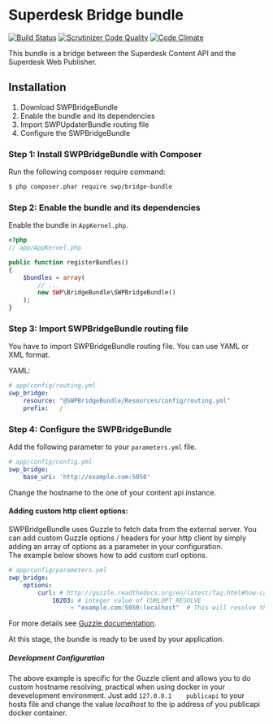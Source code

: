 # Superdesk Bridge bundle
[![Build Status](https://travis-ci.org/SuperdeskWebPublisher/SWPBridgeBundle.svg?branch=master)](https://travis-ci.org/SuperdeskWebPublisher/SWPBridgeBundle)
[![Scrutinizer Code Quality](https://scrutinizer-ci.com/g/SuperdeskWebPublisher/SWPBridgeBundle/badges/quality-score.png?b=master)](https://scrutinizer-ci.com/g/SuperdeskWebPublisher/SWPBridgeBundle/?branch=master)
[![Code Climate](https://codeclimate.com/github/SuperdeskWebPublisher/SWPBridgeBundle/badges/gpa.svg)](https://codeclimate.com/github/SuperdeskWebPublisher/SWPBridgeBundle)

This bundle is a bridge between the Superdesk Content API and the Superdesk Web Publisher.

## Installation

1. Download SWPBridgeBundle
2. Enable the bundle and its dependencies
3. Import SWPUpdaterBundle routing file
4. Configure the SWPBridgeBundle

### Step 1: Install SWPBridgeBundle with Composer

Run the following composer require command:

``` bash
$ php composer.phar require swp/bridge-bundle
```

### Step 2: Enable the bundle and its dependencies

Enable the bundle in `AppKernel.php`.

```php
<?php
// app/AppKernel.php

public function registerBundles()
{
    $bundles = array(
        // ...
        new SWP\BridgeBundle\SWPBridgeBundle()
    );
}
```

### Step 3: Import SWPBridgeBundle routing file

You have to import SWPBridgeBundle routing file. You can use YAML or XML format.

YAML:

``` yaml
# app/config/routing.yml
swp_bridge:
    resource: "@SWPBridgeBundle/Resources/config/routing.yml"
    prefix:   /
```

### Step 4: Configure the SWPBridgeBundle

Add the following parameter to your `parameters.yml` file.

```yaml
# app/config/config.yml
swp_bridge:
    base_uri: 'http://example.com:5050' 
```

Change the hostname to the one of your content api instance.

#### Adding custom http client options:

SWPBridgeBundle uses Guzzle to fetch data from the external server. You can add
custom Guzzle options / headers for your http client by simply adding an array
of options as a parameter in your configuration.  
The example below shows how to add custom curl options.

```yaml
# app/config/parameters.yml
swp_bridge:
    options:
        curl: # http://guzzle.readthedocs.org/en/latest/faq.html#how-can-i-add-custom-curl-options
            10203: # integer value of CURLOPT_RESOLVE
                 - "example.com:5050:localhost"  # This will resolve the host example.com to your localhost 
```

For more details see [Guzzle documentation](http://guzzle.readthedocs.org/en/latest/request-options.html).

At this stage, the bundle is ready to be used by your application.

##### Development Configuration

The above example is specific for the Guzzle client and allows you to do custom
hostname resolving, practical when using docker in your devevelopment environment.
Just add ```127.0.0.1    publicapi``` to your hosts file and change the value 
_localhost_ to the ip address of you publicapi docker container.
